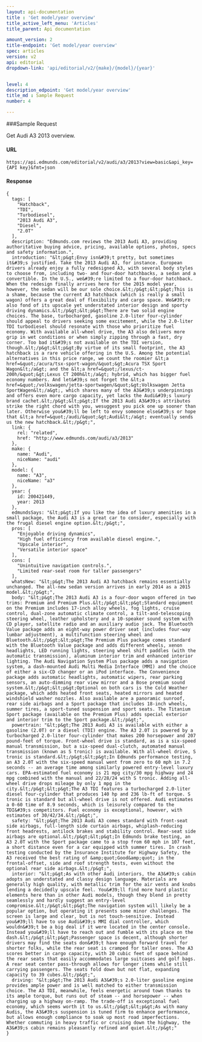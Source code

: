 ```yaml
---
layout: api-documentation
title : 'Get model/year overview'
title_active_left_menu: 'Articles'
title_parent: Api documentation

amount_version: 2
title-endpoint: 'Get model/year overview'
spec: articles
version: v2
api: editorial
dropdown-link: 'api/editorial/v2/{make}/{model}/{year}'


level: 4
description_edpoint: 'Get model/year overview'
title_md : Sample Request
number: 4

---
```


###Sample Request

Get Audi A3 2013 overview.

#### URL

    https://api.edmunds.com/editorial/v2/audi/a3/2013?view=basic&api_key={API key}&fmt=json

#### Response

    {
      tags: [
        "Hatchback",
        "TDI",
        "Turbodiesel",
        "2013 Audi A3",
        "Diesel",
        "2.0T"
      ],
      description: "Edmunds.com reviews the 2013 Audi A3, providing authoritative buying advice, pricing, available options, photos, specs and safety information.",
      introduction: "&lt;p&gt;Envy isn&#39;t pretty, but sometimes it&#39;s justified. Take the 2013 Audi A3, for instance. European drivers already enjoy a fully redesigned A3, with several body styles to choose from, including two- and four-door hatchbacks, a sedan and a convertible. In the U.S., we&#39;re limited to a four-door hatchback. When the redesign finally arrives here for the 2015 model year, however, the sedan will be our sole choice.&lt;/p&gt;&lt;p&gt;This is a shame, because the current A3 hatchback (which is really a small wagon) offers a great deal of flexibility and cargo space. We&#39;re also fond of its upscale yet understated interior design and sporty driving dynamics.&lt;/p&gt;&lt;p&gt;There are two solid engine choices. The base, turbocharged, gasoline 2.0-liter four-cylinder should appeal to drivers seeking some excitement, while the 2.0-liter TDI turbodiesel should resonate with those who prioritize fuel economy. With available all-wheel drive, the A3 also delivers more grip in wet conditions or when simply zipping through a fast, dry corner. Too bad it&#39;s not available on the TDI version, though.&lt;/p&gt;&lt;p&gt;By virtue of its small footprint, the A3 hatchback is a rare vehicle offering in the U.S. Among the potential alternatives in this price range, we count the roomier &lt;a href=&quot;/acura/tsx-sport-wagon/&quot;&gt;Acura TSX Sport Wagon&lt;/a&gt; and the &lt;a href=&quot;/lexus/ct-200h/&quot;&gt;Lexus CT 200h&lt;/a&gt; hybrid, which has bigger fuel economy numbers. And let&#39;s not forget the &lt;a href=&quot;/volkswagen/jetta-sportwagen/&quot;&gt;Volkswagen Jetta SportWagen&lt;/a&gt;, which shares many of the A3&#39;s underpinnings and offers even more cargo capacity, yet lacks the Audi&#39;s luxury brand cachet.&lt;/p&gt;&lt;p&gt;If the 2013 Audi A3&#39;s attributes strike the right chord with you, wesuggest you pick one up sooner than later. Otherwise you&#39;ll be left to envy someone else&#39;s or hope that &lt;a href=&quot;/audi/&quot;&gt;Audi&lt;/a&gt; eventually sends us the new hatchback.&lt;/p&gt;",
      link: {
        rel: "related",
        href: "http://www.edmunds.com/audi/a3/2013"
      },
      make: {
        name: "Audi",
        niceName: "audi"
      },
      model: {
        name: "A3",
        niceName: "a3"
      },
      year: {
        id: 200421449,
        year: 2013
      },
      edmundsSays: "&lt;p&gt;If you like the idea of luxury amenities in a small package, the Audi A3 is a great car to consider, especially with the frugal diesel engine option.&lt;/p&gt;",
      pros: [
        "Enjoyable driving dynamics",
        "High fuel efficiency from available diesel engine.",
        "Upscale interior",
        "Versatile interior space"
      ],
      cons: [
        "Unintuitive navigation controls.",
        "Limited rear-seat room for taller passengers"
      ],
      whatsNew: "&lt;p&gt;The 2013 Audi A3 hatchback remains essentially unchanged. The all-new sedan version arrives in early 2014 as a 2015 model.&lt;/p&gt;",
      body: "&lt;p&gt;The 2013 Audi A3 is a four-door wagon offered in two trims: Premium and Premium Plus.&lt;/p&gt;&lt;p&gt;Standard equipment on the Premium includes 17-inch alloy wheels, fog lights, cruise control, dual-zone automatic climate control, a tilt-and-telescoping steering wheel, leather upholstery and a 10-speaker sound system with CD player, satellite radio and an auxiliary audio jack. The Bluetooth Value package adds an eight-way power driver seat (includes four-way lumbar adjustment), a multifunction steering wheel and Bluetooth.&lt;/p&gt;&lt;p&gt;The Premium Plus package comes standard with the Bluetooth Value package and adds different wheels, xenon headlights, LED running lights, steering wheel shift paddles (with the automatic transmission), aluminum interior trim and enhanced interior lighting. The Audi Navigation System Plus package adds a navigation system, a dash-mounted Audi Multi Media Interface (MMI) and the choice of either a six-CD changer or an iPod interface. The Convenience package adds automatic headlights, automatic wipers, rear parking sensors, an auto-dimming rear view mirror and a Bose premium sound system.&lt;/p&gt;&lt;p&gt;Optional on both cars is the Cold Weather package, which adds heated front seats, heated mirrors and heated windshield washer nozzles. Also available are a panoramic sunroof, rear side airbags and a Sport package that includes 18-inch wheels, summer tires, a sport-tuned suspension and sport seats. The Titanium Sport package (available on the Premium Plus) adds special exterior and interior trim to the Sport package.&lt;/p&gt;",
      powertrain: "&lt;p&gt;The 2013 Audi A3 is available with either a gasoline (2.0T) or a diesel (TDI) engine. The A3 2.0T is powered by a turbocharged 2.0-liter four-cylinder that makes 200 horsepower and 207 pound-feet of torque. Front-wheel drive is standard, as is a six-speed manual transmission, but a six-speed dual-clutch, automated manual transmission (known as S tronic) is available. With all-wheel drive, S tronic is standard.&lt;/p&gt;&lt;p&gt;In Edmunds performance testing, an A3 2.0T with the six-speed manual went from zero to 60 mph in 7.2 seconds -- an average time among similarly powered entry-level luxury cars. EPA-estimated fuel economy is 21 mpg city/30 mpg highway and 24 mpg combined with the manual and 22/28/24 with S tronic. Adding all-wheel drive drops mileage by only 1 mpg in the city.&lt;/p&gt;&lt;p&gt;The A3 TDI features a turbocharged 2.0-liter diesel four-cylinder that produces 140 hp and 236 lb-ft of torque. S tronic is standard but all-wheel drive is not offered. Audi estimates a 0-60 time of 8.9 seconds, which is leisurely compared to the TDI&#39;s competitors. Fuel economy is exceptional, however, with estimates of 30/42/34.&lt;/p&gt;",
      safety: "&lt;p&gt;The 2013 Audi A3 comes standard with front-seat side airbags, full-length side curtain airbags, whiplash-reducing front headrests, antilock brakes and stability control. Rear-seat side airbags are optional.&lt;/p&gt;&lt;p&gt;In Edmunds brake testing, an A3 2.0T with the Sport package came to a stop from 60 mph in 107 feet, a short distance even for a car equipped with summer tires. In crash testing conducted by the Insurance Institute for Highway Safety, the A3 received the best rating of &amp;quot;Good&amp;quot; in the frontal-offset, side and roof strength tests, even without the optional rear side airbags.&lt;/p&gt;",
      interior: "&lt;p&gt;As with other Audi interiors, the A3&#39;s cabin adopts an understated and classy design language. Materials are generally high quality, with metallic trim for the air vents and knobs lending a decidedly upscale feel. You&#39;ll find more hard plastic elements here than in other Audi models, though they blend in pretty seamlessly and hardly suggest an entry-level compromise.&lt;/p&gt;&lt;p&gt;The navigation system will likely be a popular option, but operating it presents some minor challenges. The screen is large and clear, but is not touch-sensitive. Instead you&#39;ll have to use Audi&#39;s MMI dial controller, which wouldn&#39;t be a big deal if it were located in the center console. Instead you&#39;ll have to reach out and fumble with its place on the dash.&lt;/p&gt;&lt;p&gt;Passenger space is decent, although shorter drivers may find the seats don&#39;t have enough forward travel for shorter folks, while the rear seat is cramped for taller ones. The A3 scores better in cargo capacity, with 20 cubic feet of space behind the rear seats that easily accommodates large suitcases and golf bags. A rear seat center pass-through allows for longer items while still carrying passengers. The seats fold down but not flat, expanding capacity to 39 cubes.&lt;/p&gt;",
      driving: "&lt;p&gt;The 2013 Audi A3&#39;s 2.0-liter gasoline engine provides ample power and is well matched to either transmission choice. The A3 TDI, meanwhile, feels energetic around town thanks to its ample torque, but runs out of steam -- and horsepower -- when charging up a highway on-ramp. The trade-off is exceptional fuel economy, which seems worth it to us.&lt;/p&gt;&lt;p&gt;As with many Audis, the A3&#39;s suspension is tuned firm to enhance performance, but allows enough compliance to soak up most road imperfections. Whether commuting in heavy traffic or cruising down the highway, the A3&#39;s cabin remains pleasantly refined and quiet.&lt;/p&gt;"
    }